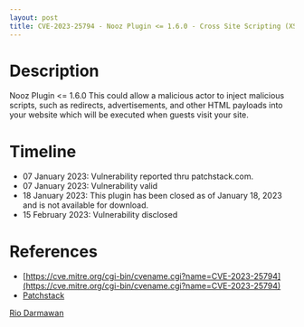 ```yaml
---
layout: post
title: CVE-2023-25794 - Nooz Plugin <= 1.6.0 - Cross Site Scripting (XSS)
---
```


Description
============
Nooz Plugin <= 1.6.0 This could allow a malicious actor to inject malicious scripts, such as redirects, advertisements, and other HTML payloads into your website which will be executed when guests visit your site.

Timeline
============ 
  * 07 January 2023: Vulnerability reported thru patchstack.com.
  * 07 January 2023: Vulnerability valid
  * 18 January 2023: This plugin has been closed as of January 18, 2023 and is not available for download.
  * 15 February 2023: Vulnerability disclosed

References
============ 
  * [https://cve.mitre.org/cgi-bin/cvename.cgi?name=CVE-2023-25794](https://cve.mitre.org/cgi-bin/cvename.cgi?name=CVE-2023-25794)
  * [Patchstack](https://patchstack.com/database/vulnerability/nooz/wordpress-nooz-plugin-1-6-0-cross-site-scripting-xss)



[Rio Darmawan](https://patchstack.com/database/researcher/0f0ce3de-fbab-4348-9729-a5ef92c74b3e)
